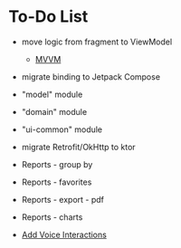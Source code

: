 To-Do List
====

* move logic from fragment to ViewModel
    * [MVVM](https://developer.android.com/topic/libraries/architecture/viewmodel.html)
* migrate binding to Jetpack Compose
* "model" module
* "domain" module
* "ui-common" module
* migrate Retrofit/OkHttp to ktor

* Reports - group by
* Reports - favorites
* Reports - export - pdf
* Reports - charts
* [Add Voice Interactions](https://codelabs.developers.google.com/codelabs/voice-interaction/index.html)
